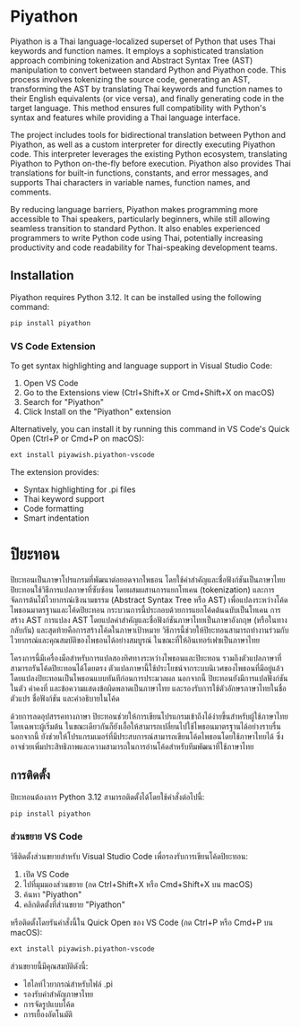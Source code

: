 # Piyathon

Piyathon is a Thai language-localized superset of Python that uses Thai keywords and function names. It employs a sophisticated translation approach combining tokenization and Abstract Syntax Tree (AST) manipulation to convert between standard Python and Piyathon code. This process involves tokenizing the source code, generating an AST, transforming the AST by translating Thai keywords and function names to their English equivalents (or vice versa), and finally generating code in the target language. This method ensures full compatibility with Python's syntax and features while providing a Thai language interface.

The project includes tools for bidirectional translation between Python and Piyathon, as well as a custom interpreter for directly executing Piyathon code. This interpreter leverages the existing Python ecosystem, translating Piyathon to Python on-the-fly before execution. Piyathon also provides Thai translations for built-in functions, constants, and error messages, and supports Thai characters in variable names, function names, and comments.

By reducing language barriers, Piyathon makes programming more accessible to Thai speakers, particularly beginners, while still allowing seamless transition to standard Python. It also enables experienced programmers to write Python code using Thai, potentially increasing productivity and code readability for Thai-speaking development teams.

## Installation

Piyathon requires Python 3.12. It can be installed using the following command:

```bash
pip install piyathon
```

### VS Code Extension

To get syntax highlighting and language support in Visual Studio Code:

1. Open VS Code
2. Go to the Extensions view (Ctrl+Shift+X or Cmd+Shift+X on macOS)
3. Search for "Piyathon"
4. Click Install on the "Piyathon" extension

Alternatively, you can install it by running this command in VS Code's Quick Open (Ctrl+P or Cmd+P on macOS):

```bash
ext install piyawish.piyathon-vscode
```

The extension provides:

- Syntax highlighting for .pi files
- Thai keyword support
- Code formatting
- Smart indentation

# ปิยะทอน

ปิยะทอนเป็นภาษาโปรแกรมที่พัฒนาต่อยอดจากไพธอน โดยใช้คำสำคัญและชื่อฟังก์ชันเป็นภาษาไทย ปิยะทอนใช้วิธีการแปลภาษาที่ซับซ้อน โดยผสมผสานการแยกโทเคน (tokenization) และการจัดการต้นไม้ไวยากรณ์เชิงนามธรรม (Abstract Syntax Tree หรือ AST) เพื่อแปลงระหว่างโค้ดไพธอนมาตรฐานและโค้ดปิยะทอน กระบวนการนี้ประกอบด้วยการแยกโค้ดต้นฉบับเป็นโทเคน การสร้าง AST การแปลง AST โดยแปลคำสำคัญและชื่อฟังก์ชันภาษาไทยเป็นภาษาอังกฤษ (หรือในทางกลับกัน) และสุดท้ายคือการสร้างโค้ดในภาษาเป้าหมาย วิธีการนี้ช่วยให้ปิยะทอนสามารถทำงานร่วมกับไวยากรณ์และคุณสมบัติของไพธอนได้อย่างสมบูรณ์ ในขณะที่ให้อินเทอร์เฟซเป็นภาษาไทย

โครงการนี้มีเครื่องมือสำหรับการแปลสองทิศทางระหว่างไพธอนและปิยะทอน รวมถึงตัวแปลภาษาที่สามารถรันโค้ดปิยะทอนได้โดยตรง ตัวแปลภาษานี้ใช้ประโยชน์จากระบบนิเวศของไพธอนที่มีอยู่แล้ว โดยแปลงปิยะทอนเป็นไพธอนแบบทันทีก่อนการประมวลผล นอกจากนี้ ปิยะทอนยังมีการแปลฟังก์ชันในตัว ค่าคงที่ และข้อความแสดงข้อผิดพลาดเป็นภาษาไทย และรองรับการใช้ตัวอักษรภาษาไทยในชื่อตัวแปร ชื่อฟังก์ชัน และคำอธิบายในโค้ด

ด้วยการลดอุปสรรคทางภาษา ปิยะทอนช่วยให้การเขียนโปรแกรมเข้าถึงได้ง่ายขึ้นสำหรับผู้ใช้ภาษาไทย โดยเฉพาะผู้เริ่มต้น ในขณะเดียวกันก็ยังเอื้อให้สามารถเปลี่ยนไปใช้ไพธอนมาตรฐานได้อย่างราบรื่น นอกจากนี้ ยังช่วยให้โปรแกรมเมอร์ที่มีประสบการณ์สามารถเขียนโค้ดไพธอนโดยใช้ภาษาไทยได้ ซึ่งอาจช่วยเพิ่มประสิทธิภาพและความสามารถในการอ่านโค้ดสำหรับทีมพัฒนาที่ใช้ภาษาไทย

## การติดตั้ง

ปิยะทอนต้องการ Python 3.12 สามารถติดตั้งได้โดยใช้คำสั่งต่อไปนี้:

```bash
pip install piyathon
```

### ส่วนขยาย VS Code

วิธีติดตั้งส่วนขยายสำหรับ Visual Studio Code เพื่อรองรับการเขียนโค้ดปิยะทอน:

1. เปิด VS Code
2. ไปที่มุมมองส่วนขยาย (กด Ctrl+Shift+X หรือ Cmd+Shift+X บน macOS)
3. ค้นหา "Piyathon"
4. คลิกติดตั้งที่ส่วนขยาย "Piyathon"

หรือติดตั้งโดยรันคำสั่งนี้ใน Quick Open ของ VS Code (กด Ctrl+P หรือ Cmd+P บน macOS):

```bash
ext install piyawish.piyathon-vscode
```

ส่วนขยายนี้มีคุณสมบัติดังนี้:

- ไฮไลท์ไวยากรณ์สำหรับไฟล์ .pi
- รองรับคำสำคัญภาษาไทย
- การจัดรูปแบบโค้ด
- การเยื้องอัตโนมัติ
